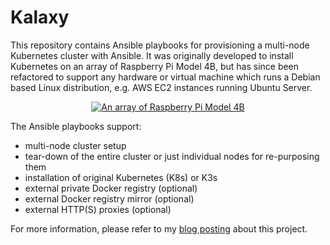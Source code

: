 # Kalaxy

This repository contains Ansible playbooks for provisioning a multi-node Kubernetes cluster with Ansible.
It was originally developed to install Kubernetes on an array of Raspberry Pi Model 4B, but has since been refactored to
support any hardware or virtual machine which runs a Debian based Linux distribution, e.g. AWS EC2 instances running
Ubuntu Server.

<p align="center">
<a href="https://illegalexception.schlichtherle.de/assets/2019/09/raspi-array-1920x3406.jpg">
<img src="https://illegalexception.schlichtherle.de/assets/2019/09/raspi-array-0320x0568.jpg" alt="An array of Raspberry Pi Model 4B">
</a>
</p>

The Ansible playbooks support:

- multi-node cluster setup
- tear-down of the entire cluster or just individual nodes for re-purposing them
- installation of original Kubernetes (K8s) or K3s
- external private Docker registry (optional)
- external Docker registry mirror (optional)
- external HTTP(S) proxies (optional)

For more information, please refer to my
[blog posting](https://illegalexception.schlichtherle.de/kubernetes/2019/09/12/provisioning-a-kubernetes-cluster-on-raspberry-pi-with-ansible/)
about this project.
